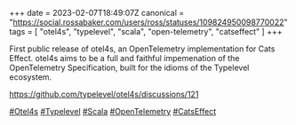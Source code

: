 +++
date = 2023-02-07T18:49:07Z
canonical = "https://social.rossabaker.com/users/ross/statuses/109824950098770022"
tags = [ "otel4s", "typelevel", "scala", "open-telemetry", "catseffect" ]
+++

<p>First public release of otel4s, an OpenTelemetry implementation for Cats Effect.  otel4s aims to be a full and faithful impemenation of the OpenTelemetry Specification, built for the idioms of the Typelevel ecosystem.</p><p><a href="https://github.com/typelevel/otel4s/discussions/121" target="_blank" rel="nofollow noopener noreferrer"><span class="invisible">https://</span><span class="ellipsis">github.com/typelevel/otel4s/di</span><span class="invisible">scussions/121</span></a></p><p><a href="https://social.rossabaker.com/tags/Otel4s" class="mention hashtag" rel="tag">#<span>Otel4s</span></a> <a href="https://social.rossabaker.com/tags/Typelevel" class="mention hashtag" rel="tag">#<span>Typelevel</span></a> <a href="https://social.rossabaker.com/tags/Scala" class="mention hashtag" rel="tag">#<span>Scala</span></a> <a href="https://social.rossabaker.com/tags/OpenTelemetry" class="mention hashtag" rel="tag">#<span>OpenTelemetry</span></a> <a href="https://social.rossabaker.com/tags/CatsEffect" class="mention hashtag" rel="tag">#<span>CatsEffect</span></a></p>

